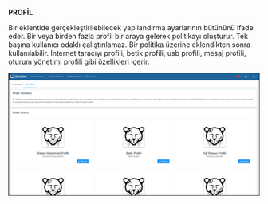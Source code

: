 **PROFİL**

Bir eklentide gerçekleştirilebilecek yapılandırma ayarlarının bütününü ifade eder.
Bir veya birden fazla profil bir araya gelerek politikayı oluşturur. Tek başına kullanıcı odaklı çalıştırılamaz.
Bir politika üzerine eklendikten sonra kullanılabilir. İnternet taracıyı profili, betik profili, usb profili, mesaj profili, oturum yönetimi profili gibi özellikleri içerir.

![Profil](./images/profile.png)
